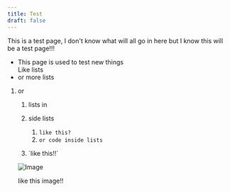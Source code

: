 ```yaml
---
title: Test
draft: false
---
```

T﻿his is a test page, I don't know what will all go in here but I know this will be a test page!!! 

* T﻿his page is used to test new things\
  L﻿ike lists 
* o﻿r more lists 

1. o﻿r 

   1. l﻿ists in 
   2. s﻿ide lists

      1. `l﻿ike this?`
      2. `or code inside lists`
   3. \`l﻿ike this!!\`

   ![](/img/logo.png "Image")

   l﻿ike this image!!
